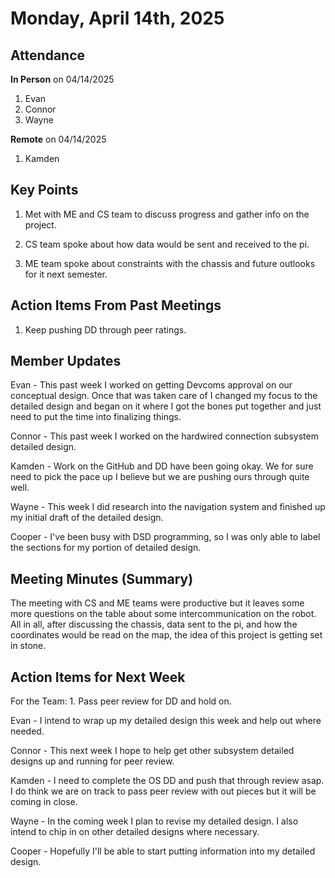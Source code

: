 # Monday, April 14th, 2025

## Attendance

**In Person** on 04/14/2025

1. Evan
2. Connor
3. Wayne

**Remote** on 04/14/2025

1. Kamden

## Key Points

1. Met with ME and CS team to discuss progress and gather info on the project.

2. CS team spoke about how data would be sent and received to the pi.

3. ME team spoke about constraints with the chassis and future outlooks for it next semester.

## Action Items From Past Meetings

1. Keep pushing DD through peer ratings.

## Member Updates

Evan - This past week I worked on getting Devcoms approval on our conceptual design. Once that was taken care of I changed my focus to the detailed design and began on it where I got the bones put together and just need to put the time into finalizing things.

Connor - This past week I worked on the hardwired connection subsystem detailed design.

Kamden - Work on the GitHub and DD have been going okay. We for sure need to pick the pace up I believe but we are pushing ours through quite well.

Wayne - This week I did research into the navigation system and finished up my initial draft of the detailed design.

Cooper - I've been busy with DSD programming, so I was only able to label the sections for my portion of detailed design.

## Meeting Minutes (Summary)
The meeting with CS and ME teams were productive but it leaves some more questions on the table about some intercommunication on the robot. All in all, after discussing the chassis, data sent to the pi, and how the coordinates would be read on the map, the idea of this project is getting set in stone.


## Action Items for Next Week

For the Team: 1. Pass peer review for DD and hold on.

Evan - I intend to wrap up my detailed design this week and help out where needed. 

Connor - This next week I hope to help get other subsystem detailed designs up and running for peer review.

Kamden - I need to complete the OS DD and push that through review asap. I do think we are on track to pass peer review with out pieces but it will be coming in close.

Wayne - In the coming week I plan to revise my detailed design. I also intend to chip in on other detailed designs where necessary. 

Cooper - Hopefully I'll be able to start putting information into my detailed design.
